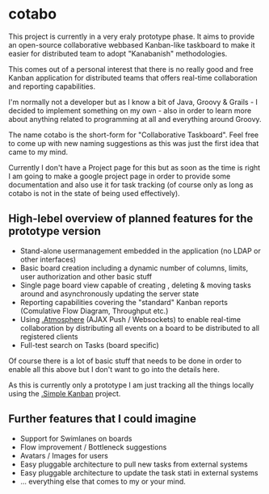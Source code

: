 cotabo
======
This project is currently in a very eraly prototype phase.
It aims to provide an open-source collaborative webbased Kanban-like taskboard 
to make it easier for distributed team to adopt "Kanabanish" methodologies.

This comes out of a personal interest that there is no really good and free
Kanban application for distributed teams that offers real-time collaboration 
and reporting capabilities.

I'm normally not a developer but as I know a bit of Java, Groovy & Grails - I decided to 
implement something on my own - also in order to learn more about anything related to 
programming at all and everything around Groovy.

The name cotabo is the short-form for "Collaborative Taskboard".
Feel free to come up with new naming suggestions as this was just the first idea
that came to my mind.

Currently I don't have a Project page for this but as soon as the time is right
I am going to make a google project page in order to provide some documentation
and also use it for task tracking (of course only as long as cotabo is not 
in the state of being used effectively).


High-lebel overview of planned features for the prototype version
-----------------------------------------------------------------

* Stand-alone usermanagement embedded in the application (no LDAP or other interfaces)
* Basic board creation including a dynamic number of columns, limits, user authorization and other basic stuff
* Single page board view capable of creating , deleting & moving tasks around and asynchronously updating the server state
* Reporting capabilities covering the "standard" Kanban reports (Comulative Flow Diagram, Throughput etc.)
* Using [.Atmosphere](http://atmosphere.java.net/) (AJAX Push / Websockets) to enable real-time collaboration by distributing all events on a board to be distributed to all registered clients
* Full-test search on Tasks (board specific)

Of course there is a lot of basic stuff that needs to be done in order to enable all this above
but I don't want to go into the details here.

As this is currently only a prototype I am just tracking all the things locally 
using the [.Simple Kanban](http://www.simple-kanban.com/) project.


Further features that I could imagine
-------------------------------------
* Support for Swimlanes on boards
* Flow improvement / Bottleneck suggestions
* Avatars / Images for users
* Easy pluggable architecture to pull new tasks from external systems
* Easy pluggable architecture to update the task stati in external systems
* ... everything else that comes to my or your mind.





